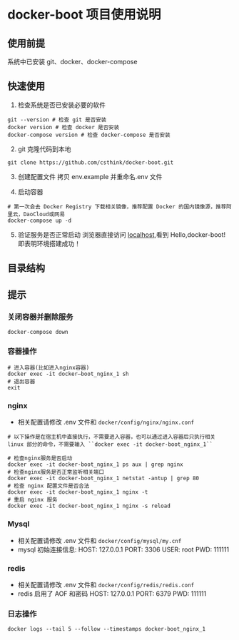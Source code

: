 # docker-boot 项目使用说明

## 使用前提
系统中已安装 git、docker、docker-compose

## 快速使用
1. 检查系统是否已安装必要的软件
```
git --version # 检查 git 是否安装
docker version # 检查 docker 是否安装
docker-compose version # 检查 docker-compose 是否安装
```
2. git 克隆代码到本地
```
git clone https://github.com/csthink/docker-boot.git
```

3. 创建配置文件
拷贝 env.example 并重命名.env 文件

4. 启动容器
```
# 第一次会去 Docker Registry 下载相关镜像，推荐配置 Docker 的国内镜像源，推荐阿里云，DaoCloud或网易
docker-compose up -d
```

5. 验证服务是否正常启动
浏览器直接访问 [localhost](http://localhost/),看到 Hello,docker-boot! 即表明环境搭建成功！

## 目录结构


## 提示
### 关闭容器并删除服务
```
docker-compose down
```

### 容器操作
```
# 进入容器(比如进入nginx容器)
docker exec -it docker—boot_nginx_1 sh
# 退出容器
exit
```

### nginx
- 相关配置请修改 .env 文件和 ``docker/config/nginx/nginx.conf``
```
# 以下操作是在宿主机中直接执行，不需要进入容器，也可以通过进入容器后只执行相关 linux 部分的命令，不需要输入 ``docker exec -it docker-boot_nginx_1``

# 检查nginx服务是否启动
docker exec -it docker-boot_nginx_1 ps aux | grep nginx
# 检查nginx服务是否正常监听相关端口
docker exec -it docker-boot_nginx_1 netstat -antup | grep 80
# 检查 nginx 配置文件是否合法
docker exec -it docker-boot_nginx_1 nginx -t
# 重启 nginx 服务
docker exec -it docker-boot_nginx_1 nginx -s reload
```

### Mysql 
- 相关配置请修改 .env 文件和 ``docker/config/mysql/my.cnf``
- mysql 初始连接信息:
HOST: 127.0.0.1
PORT: 3306
USER: root
PWD: 111111

### redis
- 相关配置请修改 .env 文件和 ``docker/config/redis/redis.conf``
- redis 启用了 AOF 和密码
HOST: 127.0.0.1
PORT: 6379
PWD: 111111

### 日志操作
```
docker logs --tail 5 --follow --timestamps docker-boot_nginx_1
```